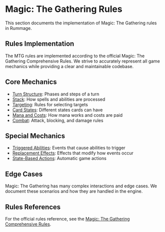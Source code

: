 # Magic: The Gathering Rules

This section documents the implementation of Magic: The Gathering rules in Rummage.

## Rules Implementation

The MTG rules are implemented according to the official Magic: The Gathering Comprehensive Rules. We strive to accurately represent all game mechanics while providing a clear and maintainable codebase.

## Core Mechanics

- [Turn Structure](turn_structure.md): Phases and steps of a turn
- [Stack](stack.md): How spells and abilities are processed
- [Targeting](targeting.md): Rules for selecting targets
- [Card States](card_states.md): Different states cards can have
- [Mana and Costs](mana_costs.md): How mana works and costs are paid
- [Combat](combat.md): Attack, blocking, and damage rules

## Special Mechanics

- [Triggered Abilities](triggered_abilities.md): Events that cause abilities to trigger
- [Replacement Effects](replacement_effects.md): Effects that modify how events occur
- [State-Based Actions](state_based_actions.md): Automatic game actions

## Edge Cases

Magic: The Gathering has many complex interactions and edge cases. We document these scenarios and how they are handled in the engine.

## Rules References

For the official rules reference, see the [Magic: The Gathering Comprehensive Rules](https://magic.wizards.com/en/rules).
